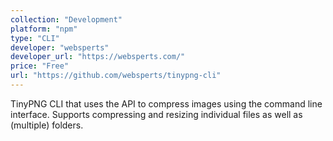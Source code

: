 ```yaml
---
collection: "Development"
platform: "npm"
type: "CLI"
developer: "websperts"
developer_url: "https://websperts.com/"
price: "Free"
url: "https://github.com/websperts/tinypng-cli"
---
```


TinyPNG CLI that uses the API to compress images using the command line interface. Supports compressing and resizing individual files as well as (multiple) folders.
